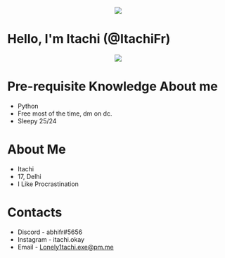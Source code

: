 <p align="center">  
<img src="https://media.discordapp.net/attachments/860802917539381268/1040304623292002304/200w.gif">
</p>


# Hello, I'm Itachi (@ItachiFr)

<p align="center">
<img
src = "https://discord.c99.nl/widget/theme-1/493320149315747840.png">
</p>

# Pre-requisite Knowledge About me
- Python </br>
- Free most of the time, dm on dc. </br>
- Sleepy 25/24 </br>

# About Me
- Itachi </br>
- 17, Delhi </br> 
- I Like Procrastination </br>


# Contacts

- Discord - abhifr#5656 </br>
- Instagram - itachi.okay</br>
- Email - Lonely1tachi.exe@pm.me </br>

